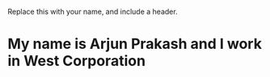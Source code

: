 Replace this with your name, and include a header.
#  My name is Arjun Prakash and I work in West Corporation
